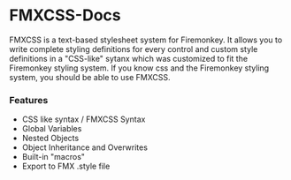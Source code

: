 # FMXCSS-Docs

FMXCSS is a text-based stylesheet system
for Firemonkey. It allows you to write 
complete styling definitions for every
control and custom style definitions in a
"CSS-like" sytanx which was customized to
fit the Firemonkey styling system. If
you know css and the Firemonkey styling
system, you should be able to use FMXCSS.

### Features

- CSS like syntax / FMXCSS Syntax
- Global Variables
- Nested Objects
- Object Inheritance and Overwrites
- Built-in "macros"
- Export to FMX .style file
